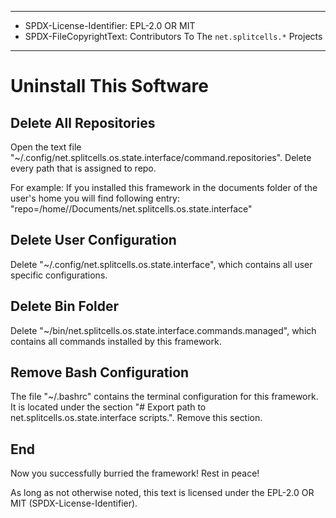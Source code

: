 ----
* SPDX-License-Identifier: EPL-2.0 OR MIT
* SPDX-FileCopyrightText: Contributors To The `net.splitcells.*` Projects
----
# Uninstall This Software

## Delete All Repositories
Open the text file "~/.config/net.splitcells.os.state.interface/command.repositories".
Delete every path that is assigned to repo.

For example:
If you installed this framework in the documents folder of the user's home you will find following entry:
"repo=/home/<username>/Documents/net.splitcells.os.state.interface"

## Delete User Configuration

Delete "~/.config/net.splitcells.os.state.interface", which contains all user specific configurations.

## Delete Bin Folder

Delete "~/bin/net.splitcells.os.state.interface.commands.managed", which contains all commands installed by this framework.

## Remove Bash Configuration

The file "~/.bashrc" contains the terminal configuration for this framework.
It is located under the section "# Export path to net.splitcells.os.state.interface scripts.".
Remove this section.

## End

Now you successfully burried the framework!
Rest in peace!

As long as not otherwise noted,
this text is licensed under the EPL-2.0 OR MIT (SPDX-License-Identifier).
